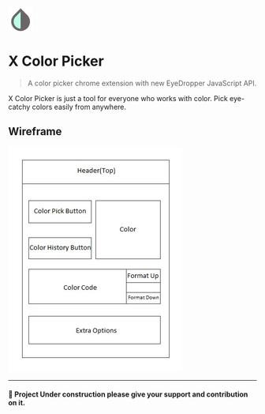 <img height="50px" src="./images/color-picker.png"/>

# X Color Picker

> A color picker chrome extension with new EyeDropper JavaScript API.

X Color Picker is just a tool for everyone who works with color. Pick eye-catchy colors easily from anywhere.

## Wireframe
![wireframe](./images/wireframe.jpg)

<hr>

#### 📑 Project Under construction please give your support and contribution on it.